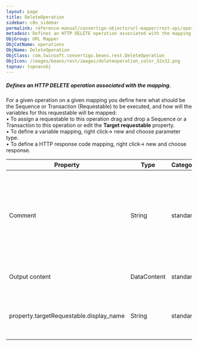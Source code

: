 ```yaml
---
layout: page
title: DeleteOperation
sidebar: c8o_sidebar
permalink: reference-manual/convertigo-objects/url-mapper/rest-api/operations/deleteoperation/
metadesc: Defines an HTTP DELETE operation associated with the mapping.   For a given operation on a given mapping you define here what should be the Sequence o
ObjGroup: URL Mapper
ObjCatName: operations
ObjName: DeleteOperation
ObjClass: com.twinsoft.convertigo.beans.rest.DeleteOperation
ObjIcon: /images/beans/rest/images/deleteoperation_color_32x32.png
topnav: topnavobj
---
```

##### Defines an HTTP DELETE operation associated with the mapping. 

For a given operation on a given mapping you define here what should be the Sequence or Transaction (Requestable) to be executed, and how will the variables for this requestable will be mapped:<br/>• To assign a requestable to this operation drag and drop a Sequence or a Transaction to this operation or edit the <b>Target requestable</b> property.<br/>• To define a variable mapping, right click-> new and choose parameter type. <br/>• To define a HTTP response code mapping, right click-> new and choose response. <br/>

Property | Type | Category | Description
--- | --- | --- | ---
Comment | String | standard | Describes the object comment to include in the documentation report.<br/>This property generally contains an explanation about the object.
Output content | DataContent | standard | Defines the data output content for the operation.<br/>
property.targetRequestable.display_name | String | standard | Defines the target sequence or transaction to request for the operation.<br/>
